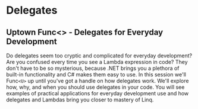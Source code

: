 # Delegates

## Uptown Func<> - Delegates for Everyday Development

Do delegates seem too cryptic and complicated for everyday development? Are you confused every time you see a Lambda expression in code? They don't have to be so mysterious, because .NET brings you a plethora of built-in functionality and C# makes them easy to use. In this session we'll Func`<U>` up until you've got a handle on how delegates work. We'll explore how, why, and when you should use delegates in your code. You will see examples of practical applications for everyday development use and how delegates and Lambdas bring you closer to mastery of Linq.
